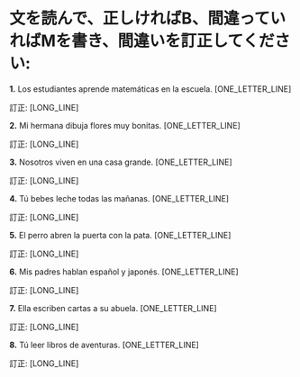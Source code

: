 # 文を読んで、正しければB、間違っていればMを書き、間違いを訂正してください:

**1.** Los estudiantes aprende matemáticas en la escuela. [ONE_LETTER_LINE]

   訂正: [LONG_LINE]

**2.** Mi hermana dibuja flores muy bonitas. [ONE_LETTER_LINE]

   訂正: [LONG_LINE]

**3.** Nosotros viven en una casa grande. [ONE_LETTER_LINE]

   訂正: [LONG_LINE]

**4.** Tú bebes leche todas las mañanas. [ONE_LETTER_LINE]

   訂正: [LONG_LINE]

**5.** El perro abren la puerta con la pata. [ONE_LETTER_LINE]

   訂正: [LONG_LINE]

**6.** Mis padres hablan español y japonés. [ONE_LETTER_LINE]

   訂正: [LONG_LINE]

**7.** Ella escriben cartas a su abuela. [ONE_LETTER_LINE]

   訂正: [LONG_LINE]

**8.** Tú leer libros de aventuras. [ONE_LETTER_LINE]

   訂正: [LONG_LINE]